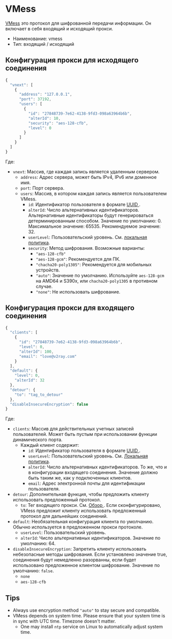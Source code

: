 # VMess

[VMess](https://www.v2ray.com/eng/protocols/vmess.html) это протокол для шифрованной передачи информации. Он включает в себя входящий и исходящий прокси.

* Наименование: vmess
* Тип: входящий / исходящий

## Конфигурация прокси для исходящего соединения

```javascript
{
  "vnext": [
    {
      "address": "127.0.0.1",
      "port": 37192,
      "users": [
        {
          "id": "27848739-7e62-4138-9fd3-098a63964b6b",
          "alterId": 10,
          "security": "aes-128-cfb",
          "level": 0
        }
      ]
    }
  ]
}
```

Где:

* `vnext`: Массив, где каждая запись является удаленным сервером. 
  * ` address `: Адрес сервера, может быть IPv4, IPv6 или доменное имя.
  * `port`: Порт сервера.
  * `users`: Массив, в котором каждая запись является пользователем VMess. 
    * ` id `: Идентификатор пользователя в формате [ UUID ](https://en.wikipedia.org/wiki/Universally_unique_identifier).
    * ` alterId `: Число альтернативных идентификаторов. Альтернативные идентификаторы будут генерироваться детерминированным способом. Значение по умолчанию: 0. Максимальное значение: 65535. Рекомендуемое значение: 32.
    * ` userLevel `: Пользовательский уровень. См. [локальная политика](../Policy.md).
    * `security`: Метод шифрования. Возможные варианты: 
      * `"aes-128-cfb"`
      * `"aes-128-gcm"`: Рекомендуется для ПК.
      * ` "chacha20-poly1305" `: Рекомендуется для мобильных устройств.
      * ` "auto" `: Значение по умолчанию. Используйте ` aes-128-gcm ` на AMD64 и S390x, или ` chacha20-poly1305 ` в противном случае.
      * ` "none" `: Не использовать шифрование.

## Конфигурация прокси для входящего соединения

```javascript
{
  "clients": [
    {
      "id": "27848739-7e62-4138-9fd3-098a63964b6b",
      "level": 0,
      "alterId": 100,
      "email": "love@v2ray.com"
    }
  ],
  "default": {
    "level": 0,
    "alterId": 32
  },
  "detour": {
    "to": "tag_to_detour"
  },
  "disableInsecureEncryption": false
}
```

Где:

* `clients`: Массив для действительных учетных записей пользователей. Может быть пустым при использовании функции динамического порта. 
  * Каждый клиент содержит: 
    * ` id `: Идентификатор пользователя в формате [ UUID ](https://en.wikipedia.org/wiki/Universally_unique_identifier).
    * ` userLevel `: Пользовательский уровень. См. [Локальная политика](../policy.md).
    * ` alterId `: Число альтернативных идентификаторов. То же, что и в конфигурации входящего соединения. Значение должно быть таким же, как у подключенных клиентов.
    * `email`: Адрес электронной почты для идентификации пользователя.
* `detour`: Дополнительная функция, чтобы предложить клиенту использовать предложенный протокол. 
  * ` to `: Тег входящего прокси. См. [ Обзор ](../02_protocols.md). Если сконфигурировано, VMess предложит клиенту использовать предложенный протокол для дальнейших соединений.
* `default`: Необязательная конфигурация клиента по умолчанию. Обычно используется в предложенном прокси протоколе. 
  * ` userLevel `: Пользовательский уровень.
  * ` alterId `: Число альтернативных идентификаторов. Значение по умолчанию: 64.
* `disableInsecureEncryption`: Запретить клиенту использовать небезопасные методы шифрования. Если установлено значение true, соединения будут немедленно разорванны, если будет использовано предложенное клиентом шифрование. Значение по умолчанию: `false`. 
  * `none`
  * `aes-128-cfb`

## Tips

* Always use encryption method `"auto"` to stay secure and compatible.
* VMess depends on system time. Please ensure that your system time is in sync with UTC time. Timezone doesn't matter. 
  * One may install `ntp` service on Linux to automatically adjust system time.